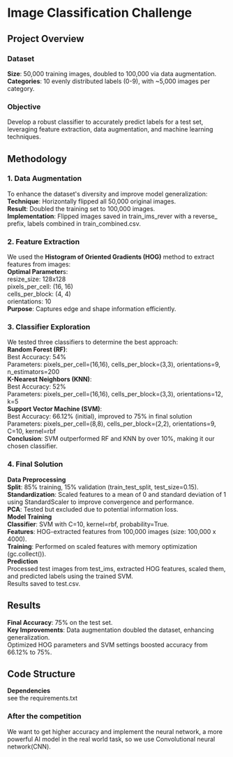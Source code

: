 # Image Classification Challenge #

## Project Overview ##
### Dataset ###
**Size**: 50,000 training images, doubled to 100,000 via data augmentation.  
**Categories**: 10 evenly distributed labels (0-9), with ~5,000 images per category.  
### Objective ###
Develop a robust classifier to accurately predict labels for a test set, leveraging feature extraction, data augmentation, and machine learning techniques.  
## Methodology ##
### 1. Data Augmentation ###
To enhance the dataset's diversity and improve model generalization:  
**Technique**: Horizontally flipped all 50,000 original images.  
**Result**: Doubled the training set to 100,000 images.  
**Implementation**: Flipped images saved in train_ims_rever with a reverse_ prefix, labels combined in train_combined.csv.  
### 2. Feature Extraction ###
We used the **Histogram of Oriented Gradients (HOG)** method to extract features from images:  
**Optimal Parameter**s:  
resize_size: 128x128  
pixels_per_cell: (16, 16)  
cells_per_block: (4, 4)  
orientations: 10  
**Purpose**: Captures edge and shape information efficiently.  
### 3. Classifier Exploration ###
We tested three classifiers to determine the best approach:  
**Random Forest (RF)**:   
Best Accuracy: 54%  
Parameters: pixels_per_cell=(16,16), cells_per_block=(3,3), orientations=9, n_estimators=200  
**K-Nearest Neighbors (KNN)**:  
Best Accuracy: 52%  
Parameters: pixels_per_cell=(16,16), cells_per_block=(3,3), orientations=12, k=5  
**Support Vector Machine (SVM)**:  
Best Accuracy: 66.12% (initial), improved to 75% in final solution  
Parameters: pixels_per_cell=(8,8), cells_per_block=(2,2), orientations=9, C=10, kernel=rbf  
**Conclusion**: SVM outperformed RF and KNN by over 10%, making it our chosen classifier.  
### 4. Final Solution ###  
**Data Preprocessing**  
**Split**: 85% training, 15% validation (train_test_split, test_size=0.15).  
**Standardization**: Scaled features to a mean of 0 and standard deviation of 1 using StandardScaler to improve convergence and performance.  
**PCA**: Tested but excluded due to potential information loss.  
**Model Training**  
**Classifier**: SVM with C=10, kernel=rbf, probability=True.  
**Features**: HOG-extracted features from 100,000 images (size: 100,000 x 4000).  
**Training**: Performed on scaled features with memory optimization (gc.collect()).  
**Prediction**  
Processed test images from test_ims, extracted HOG features, scaled them, and predicted labels using the trained SVM.  
Results saved to test.csv.  
## Results ##
**Final Accuracy**: 75% on the test set.  
**Key Improvements**:
Data augmentation doubled the dataset, enhancing generalization.  
Optimized HOG parameters and SVM settings boosted accuracy from 66.12% to 75%.  
## Code Structure ##
**Dependencies**  
see the requirements.txt  
### After the competition ###
We want to get higher accuracy and implement the neural network, a more powerful AI model in the real world task, so we use Convolutional neural network(CNN).

